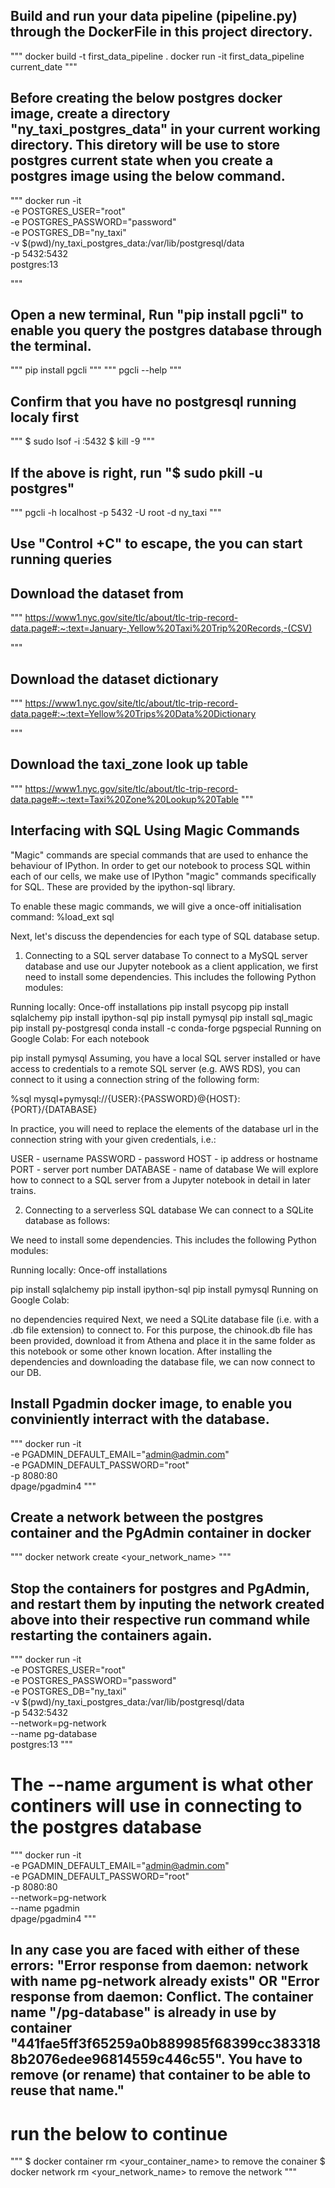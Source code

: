 ## Build and run your data pipeline (pipeline.py) through the DockerFile in this project directory.

"""
docker build -t first_data_pipeline .
docker run -it first_data_pipeline current_date
"""

## Before creating the below postgres docker image, create a directory "ny_taxi_postgres_data" in your current working directory. This diretory will be use to store postgres current state when you create a postgres image using the below command.

"""
docker run -it \
 -e POSTGRES_USER="root" \
 -e POSTGRES_PASSWORD="password" \
 -e POSTGRES_DB="ny_taxi" \
 -v $(pwd)/ny_taxi_postgres_data:/var/lib/postgresql/data \
 -p 5432:5432 \
 postgres:13

"""

## Open a new terminal, Run "pip install pgcli" to enable you query the postgres database through the terminal.

"""
pip install pgcli
"""
"""
pgcli --help
"""

## Confirm that you have no postgresql running localy first

"""
$ sudo lsof -i :5432
$ kill -9 <PID>
"""

## If the above is right, run "$ sudo pkill -u postgres"

"""
pgcli -h localhost -p 5432 -U root -d ny_taxi
"""

## Use "Control +C" to escape, the you can start running queries

## Download the dataset from

"""
https://www1.nyc.gov/site/tlc/about/tlc-trip-record-data.page#:~:text=January-,Yellow%20Taxi%20Trip%20Records,-(CSV)

"""

## Download the dataset dictionary

"""
https://www1.nyc.gov/site/tlc/about/tlc-trip-record-data.page#:~:text=Yellow%20Trips%20Data%20Dictionary

"""

## Download the taxi_zone look up table

"""
https://www1.nyc.gov/site/tlc/about/tlc-trip-record-data.page#:~:text=Taxi%20Zone%20Lookup%20Table
"""

## Interfacing with SQL Using Magic Commands

"Magic" commands are special commands that are used to enhance the behaviour of IPython. In order to get our notebook to process SQL within each of our cells, we make use of IPython "magic" commands specifically for SQL. These are provided by the ipython-sql library.

To enable these magic commands, we will give a once-off initialisation command: %load_ext sql

Next, let's discuss the dependencies for each type of SQL database setup.

1. Connecting to a SQL server database
   To connect to a MySQL server database and use our Jupyter notebook as a client application, we first need to install some dependencies. This includes the following Python modules:

Running locally: Once-off installations
pip install psycopg
pip install sqlalchemy
pip install ipython-sql
pip install pymysql
pip install sql_magic
pip install py-postgresql
conda install -c conda-forge pgspecial
Running on Google Colab: For each notebook

pip install pymysql
Assuming, you have a local SQL server installed or have access to credentials to a remote SQL server (e.g. AWS RDS), you can connect to it using a connection string of the following form:

%sql mysql+pymysql://{USER}:{PASSWORD}@{HOST}:{PORT}/{DATABASE}

In practice, you will need to replace the elements of the database url in the connection string with your given credentials, i.e.:

USER - username
PASSWORD - password
HOST - ip address or hostname
PORT - server port number
DATABASE - name of database
We will explore how to connect to a SQL server from a Jupyter notebook in detail in later trains.

2. Connecting to a serverless SQL database
   We can connect to a SQLite database as follows:

We need to install some dependencies. This includes the following Python modules:

Running locally: Once-off installations

pip install sqlalchemy
pip install ipython-sql
pip install pymysql
Running on Google Colab:

no dependencies required
Next, we need a SQLite database file (i.e. with a .db file extension) to connect to. For this purpose, the chinook.db file has been provided, download it from Athena and place it in the same folder as this notebook or some other known location.
After installing the dependencies and downloading the database file, we can now connect to our DB.

## Install Pgadmin docker image, to enable you conviniently interract with the database.

"""
docker run -it \
 -e PGADMIN_DEFAULT_EMAIL="admin@admin.com" \
 -e PGADMIN_DEFAULT_PASSWORD="root" \
 -p 8080:80 \
 dpage/pgadmin4
"""

## Create a network between the postgres container and the PgAdmin container in docker

"""
docker network create <your_network_name>
"""

## Stop the containers for postgres and PgAdmin, and restart them by inputing the network created above into their respective run command while restarting the containers again.

"""
docker run -it \
 -e POSTGRES_USER="root" \
 -e POSTGRES_PASSWORD="password" \
 -e POSTGRES_DB="ny_taxi" \
 -v $(pwd)/ny_taxi_postgres_data:/var/lib/postgresql/data \
 -p 5432:5432 \
 --network=pg-network \
 --name pg-database \
 postgres:13
"""

# The --name argument is what other continers will use in connecting to the postgres database

"""
docker run -it \
 -e PGADMIN_DEFAULT_EMAIL="admin@admin.com" \
 -e PGADMIN_DEFAULT_PASSWORD="root" \
 -p 8080:80 \
 --network=pg-network \
 --name pgadmin \
 dpage/pgadmin4
"""

## In any case you are faced with either of these errors: "Error response from daemon: network with name pg-network already exists" OR "Error response from daemon: Conflict. The container name "/pg-database" is already in use by container "441fae5ff3f65259a0b889985f68399cc3833188b2076edee96814559c446c55". You have to remove (or rename) that container to be able to reuse that name."

# run the below to continue

"""
$ docker container rm <your_container_name> to remove the conainer
$ docker network rm <your_network_name> to remove the network
"""
